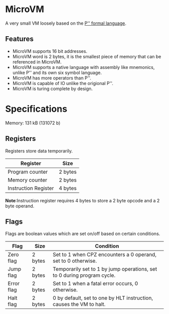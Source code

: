 # MicroVM
A very small  VM loosely based on the [P'' formal language](https://en.wikipedia.org/wiki/P′′).

## Features
* MicroVM supports 16 bit addresses.
* MicroVM word is 2 bytes, it is the smallest piece of memory that can be referenced in MicroVM.
* MicroVM supports a native language with assembly like mnemonics, unlike P'' and its own six symbol language.
* MicroVM has more operators than P''.
* MicroVM is capable of IO unlike the origional P''.
* MicroVM is turing complete by design.

# Specifications
Memory: 131 kB (131072 b)

## Registers
Registers store data temporarily.

|Register|Size|
|---|---|
|Program counter|2 bytes|
|Memory counter|2 bytes|
|Instruction Register|4 bytes|

**Note**:Instruction register requires 4 bytes to store a 2 byte opcode and a 2 byte operand.

## Flags
Flags are boolean values which are set on/off based on certain conditions.

|Flag|Size|Condition|
|---|---|---|
|Zero flag|2 bytes|Set to 1 when CPZ encounters a 0 operand, set to 0 otherwise.|
|Jump flag|2 bytes|Temporarily set to 1 by jump operations, set to 0 during program cycle.|
|Error flag|2 bytes|Set to 1 when a fatal error occurs, 0 otherwise.|
|Halt flag|2 bytes|0 by default, set to one by HLT instruction, causes the VM to halt.|
